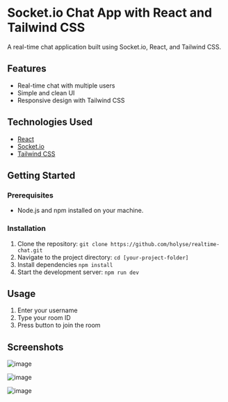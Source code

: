 # Socket.io Chat App with React and Tailwind CSS

A real-time chat application built using Socket.io, React, and Tailwind CSS.

## Features

- Real-time chat with multiple users
- Simple and clean UI
- Responsive design with Tailwind CSS

## Technologies Used

- [React](https://reactjs.org/)
- [Socket.io](https://socket.io/)
- [Tailwind CSS](https://tailwindcss.com/)

## Getting Started

### Prerequisites

- Node.js and npm installed on your machine.

### Installation

1. Clone the repository:
   `git clone https://github.com/holyse/realtime-chat.git`
2. Navigate to the project directory:
   `cd [your-project-folder]`
3. Install dependencies
   `npm install`
4. Start the development server:
   `npm run dev`

## Usage
1. Enter your username
2. Type your room ID
3. Press button to join the room


## Screenshots

![image](https://github.com/holyseo/realtime-chat/assets/128103221/1b95929e-b16f-4868-a74b-1a41b31216f6)

![image](https://github.com/holyseo/realtime-chat/assets/128103221/b5b54c8b-5729-428e-90b9-e277305cee92)

![image](https://github.com/holyseo/realtime-chat/assets/128103221/c9b0fbcd-e0e3-4d54-bd50-1bd235e08f4f)
